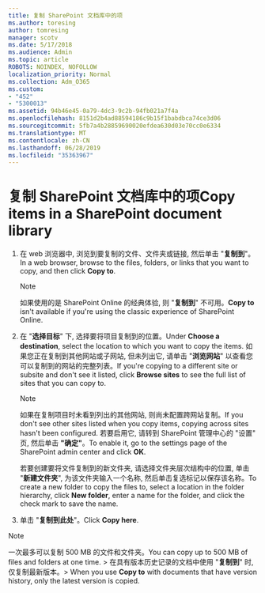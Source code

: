 ```yaml
---
title: 复制 SharePoint 文档库中的项
ms.author: toresing
author: tomresing
manager: scotv
ms.date: 5/17/2018
ms.audience: Admin
ms.topic: article
ROBOTS: NOINDEX, NOFOLLOW
localization_priority: Normal
ms.collection: Adm_O365
ms.custom:
- "452"
- "5300013"
ms.assetid: 94b46e45-0a79-4dc3-9c2b-94fb021a7f4a
ms.openlocfilehash: 8151d2b4ad88594186c9b15f1babdbca74ce3d06
ms.sourcegitcommit: 5fb7a4b28859690020efdea630d03e70cc0e6334
ms.translationtype: MT
ms.contentlocale: zh-CN
ms.lasthandoff: 06/28/2019
ms.locfileid: "35363967"
---
```

# <a name="copy-items-in-a-sharepoint-document-library"></a><span data-ttu-id="1b41b-102">复制 SharePoint 文档库中的项</span><span class="sxs-lookup"><span data-stu-id="1b41b-102">Copy items in a SharePoint document library</span></span>

1. <span data-ttu-id="1b41b-103">在 web 浏览器中, 浏览到要复制的文件、文件夹或链接, 然后单击 "**复制到**"。</span><span class="sxs-lookup"><span data-stu-id="1b41b-103">In a web browser, browse to the files, folders, or links that you want to copy, and then click **Copy to**.</span></span>

    > [!NOTE]
    > <span data-ttu-id="1b41b-104">如果使用的是 SharePoint Online 的经典体验, 则 "**复制到**" 不可用。</span><span class="sxs-lookup"><span data-stu-id="1b41b-104">**Copy to** isn't available if you're using the classic experience of SharePoint Online.</span></span>
  
2. <span data-ttu-id="1b41b-105">在 "**选择目标**" 下, 选择要将项目复制到的位置。</span><span class="sxs-lookup"><span data-stu-id="1b41b-105">Under **Choose a destination**, select the location to which you want to copy the items.</span></span> <span data-ttu-id="1b41b-106">如果您正在复制到其他网站或子网站, 但未列出它, 请单击 "**浏览网站**" 以查看您可以复制到的网站的完整列表。</span><span class="sxs-lookup"><span data-stu-id="1b41b-106">If you're copying to a different site or subsite and don't see it listed, click **Browse sites** to see the full list of sites that you can copy to.</span></span>

    > [!NOTE]
    > <span data-ttu-id="1b41b-107">如果在复制项目时未看到列出的其他网站, 则尚未配置跨网站复制。</span><span class="sxs-lookup"><span data-stu-id="1b41b-107">If you don't see other sites listed when you copy items, copying across sites hasn't been configured.</span></span> <span data-ttu-id="1b41b-108">若要启用它, 请转到 SharePoint 管理中心的 "设置" 页, 然后单击 **"确定"**。</span><span class="sxs-lookup"><span data-stu-id="1b41b-108">To enable it, go to the settings page of the SharePoint admin center and click **OK**.</span></span>
  
    <span data-ttu-id="1b41b-109">若要创建要将文件复制到的新文件夹, 请选择文件夹层次结构中的位置, 单击 "**新建文件夹**", 为该文件夹输入一个名称, 然后单击复选标记以保存该名称。</span><span class="sxs-lookup"><span data-stu-id="1b41b-109">To create a new folder to copy the files to, select a location in the folder hierarchy, click **New folder**, enter a name for the folder, and click the check mark to save the name.</span></span>

3. <span data-ttu-id="1b41b-110">单击 "**复制到此处**"。</span><span class="sxs-lookup"><span data-stu-id="1b41b-110">Click **Copy here**.</span></span>

> [!NOTE]
> <span data-ttu-id="1b41b-111">一次最多可以复制 500 MB 的文件和文件夹。</span><span class="sxs-lookup"><span data-stu-id="1b41b-111">You can copy up to 500 MB of files and folders at one time.</span></span> <span data-ttu-id="1b41b-112">> 在具有版本历史记录的文档中使用 "**复制到**" 时, 仅复制最新版本。</span><span class="sxs-lookup"><span data-stu-id="1b41b-112">>  When you use **Copy to** with documents that have version history, only the latest version is copied.</span></span>
  